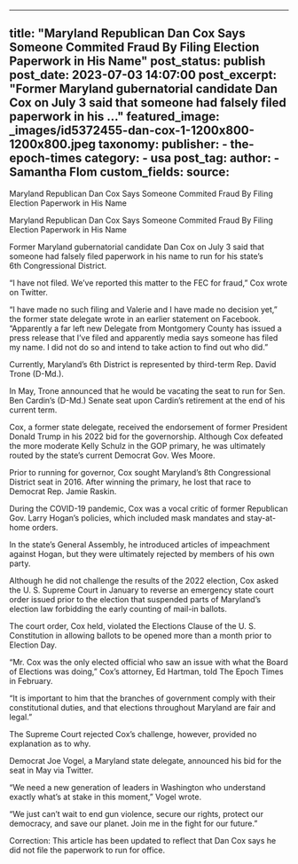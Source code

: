 
---
title: "Maryland Republican Dan Cox Says Someone Commited Fraud By Filing Election Paperwork in His Name" 
post_status: publish
post_date: 2023-07-03 14:07:00 
post_excerpt: "Former Maryland gubernatorial candidate Dan Cox on July 3 said that someone had falsely filed paperwork in his ..."
featured_image: _images/id5372455-dan-cox-1-1200x800-1200x800.jpeg 
taxonomy:
    publisher:
        - the-epoch-times
    category:
        - usa 
    post_tag:
    author:
        - Samantha Flom
custom_fields:
    source: 
---
Maryland Republican Dan Cox Says Someone Commited Fraud By Filing Election Paperwork in His Name

Maryland Republican Dan Cox Says Someone Commited Fraud By Filing Election Paperwork in His Name

Former Maryland gubernatorial candidate Dan Cox on July 3 said that someone had falsely filed paperwork in his name to run for his state’s 6th Congressional District.

“I have not filed. We’ve reported this matter to the FEC for fraud,” Cox wrote on Twitter.

“I have made no such filing and Valerie and I have made no decision yet,” the former state delegate wrote in an earlier statement on Facebook. “Apparently a far left new Delegate from Montgomery County has issued a press release that I’ve filed and apparently media says someone has filed my name. I did not do so and intend to take action to find out who did.”

Currently, Maryland’s 6th District is represented by third-term Rep. David Trone (D-Md.).

In May, Trone announced that he would be vacating the seat to run for Sen. Ben Cardin’s (D-Md.) Senate seat upon Cardin’s retirement at the end of his current term.

Cox, a former state delegate, received the endorsement of former President Donald Trump in his 2022 bid for the governorship. Although Cox defeated the more moderate Kelly Schulz in the GOP primary, he was ultimately routed by the state’s current Democrat Gov. Wes Moore.

Prior to running for governor, Cox sought Maryland’s 8th Congressional District seat in 2016. After winning the primary, he lost that race to Democrat Rep. Jamie Raskin.

During the COVID-19 pandemic, Cox was a vocal critic of former Republican Gov. Larry Hogan’s policies, which included mask mandates and stay-at-home orders.

In the state’s General Assembly, he introduced articles of impeachment against Hogan, but they were ultimately rejected by members of his own party.

Although he did not challenge the results of the 2022 election, Cox asked the U. S. Supreme Court in January to reverse an emergency state court order issued prior to the election that suspended parts of Maryland’s election law forbidding the early counting of mail-in ballots.

The court order, Cox held, violated the Elections Clause of the U. S. Constitution in allowing ballots to be opened more than a month prior to Election Day.

“Mr. Cox was the only elected official who saw an issue with what the Board of Elections was doing,” Cox’s attorney, Ed Hartman, told The Epoch Times in February.

“It is important to him that the branches of government comply with their constitutional duties, and that elections throughout Maryland are fair and legal.”

The Supreme Court rejected Cox’s challenge, however, provided no explanation as to why.

Democrat Joe Vogel, a Maryland state delegate, announced his bid for the seat in May via Twitter.

“We need a new generation of leaders in Washington who understand exactly what’s at stake in this moment,” Vogel wrote.

“We just can’t wait to end gun violence, secure our rights, protect our democracy, and save our planet. Join me in the fight for our future.”

Correction: This article has been updated to reflect that Dan Cox says he did not file the paperwork to run for office. 